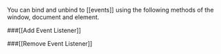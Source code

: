 You can bind and unbind to [[events]] using the following methods of the window, document and element.

###[[Add Event Listener]]

###[[Remove Event Listener]]
